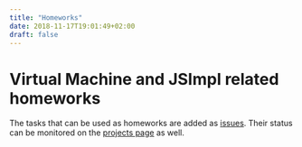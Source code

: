 ```yaml
---
title: "Homeworks"
date: 2018-11-17T19:01:49+02:00
draft: false
---
```

# Virtual Machine and JSImpl related homeworks

The tasks that can be used as homeworks are added as
[issues](https://github.com/SofiaCPP/IPL/issues). Their status can be monitored
on the [projects page](https://github.com/SofiaCPP/IPL/projects) as well.


